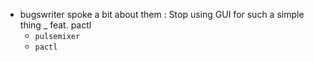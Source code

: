 - bugswriter spoke a bit about them : Stop using GUI for such a simple thing _ feat. pactl
	- `pulsemixer`
	- `pactl`